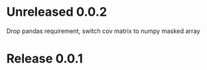 # Unreleased 0.0.2
Drop pandas requirement, switch cov matrix to numpy masked array

# Release 0.0.1

